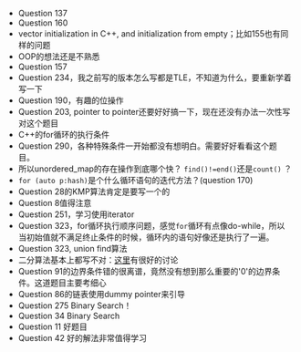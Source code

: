 - Question 137
- Question 160
- vector initialization in C++, and initialization from empty；比如155也有同样的问题
- OOP的想法还是不熟悉
- Question 157
- Question 234，我之前写的版本怎么写都是TLE，不知道为什么，要重新学着写一下
- Question 190，有趣的位操作
- Question 203, pointer to pointer还要好好搞一下，现在还没有办法一次性写对这个题目
- C++的for循环的执行条件
- Question 290，各种特殊条件一开始都没有想明白。需要好好看看这个题目。
- 所以unordered_map的存在操作到底哪个快？ `find()!=end()`还是`count()` ？
- `for (auto p:hash)`是个什么循环语句的迭代方法？(question 170)
- Question 28的KMP算法肯定是要写一个的
- Question 8值得注意
- Question 251，学习使用iterator
- Question 323，for循环执行顺序问题，感觉`for`循环有点像do-while，所以当初始值就不满足终止条件的时候，循环内的语句好像还是执行了一遍。
- Question 323, union find算法
- 二分算法基本上都写不对：[这里](http://stackoverflow.com/questions/504335/what-are-the-pitfalls-in-implementing-binary-search)有很好的讨论
- Question 91的边界条件错的很离谱，竟然没有想到那么重要的'0'的边界条件。这道题目主要考细心
- Question 86的链表使用dummy pointer来引导
- Question 275 Binary Search！
- Question 34 Binary Search
- Question 11 好题目
- Question 42 好的解法非常值得学习